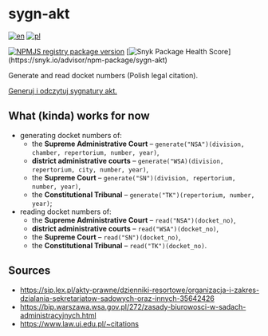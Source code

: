 # sygn-akt
[![en](https://img.shields.io/badge/lang-en-red.svg)](https://github.com/HerrDiesel/sygn-akt/blob/main/README.md)
[![pl](https://img.shields.io/badge/lang-pl-white.svg)](https://github.com/HerrDiesel/sygn-akt/blob/main/README.pl.md)

[![NPMJS registry package version](https://img.shields.io/github/package-json/v/HerrDiesel/sygn-akt?color=BB2E3E&label=latest+version)](https://npmjs.com/sygn-akt)
[![Snyk Package Health Score](https://snyk.io/advisor/npm-package/sygn-akt/badge.svg?)](https://snyk.io/advisor/npm-package/sygn-akt)

Generate and read docket numbers (Polish legal citation).

[Generuj i odczytuj sygnatury akt.](https://github.com/HerrDiesel/sygn-akt/blob/main/README.pl.md)


## What (kinda) works for now
- generating docket numbers of:
    - the **Supreme Administrative Court** – `generate("NSA")(division, chamber, repertorium, number, year)`,
    - **district administrative courts** – `generate("WSA)(division, repertorium, city, number, year)`,
    - the **Supreme Court** – `generate("SN")(division, repertorium, number, year)`,
    - the **Constitutional Tribunal** – `generate("TK")(repertorium, number, year)`;
- reading docket numbers of:
    - the **Supreme Administrative Court** – `read("NSA")(docket_no)`,
    - **district administrative courts** – `read("WSA")(docket_no)`,
    - the **Supreme Court** – `read("SN")(docket_no)`,
    - the **Constitutional Tribunal** – `read("TK")(docket_no)`.

## Sources
- https://sip.lex.pl/akty-prawne/dzienniki-resortowe/organizacja-i-zakres-dzialania-sekretariatow-sadowych-oraz-innych-35642426
- https://bip.warszawa.wsa.gov.pl/272/zasady-biurowosci-w-sadach-administracyjnych.html
- https://www.law.uj.edu.pl/~citations
